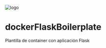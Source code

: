![logo](https://raw.github.com/1N0T/images/master/global/1N0T.png)

# dockerFlaskBoilerplate
Plantilla de container con aplicación Flask


